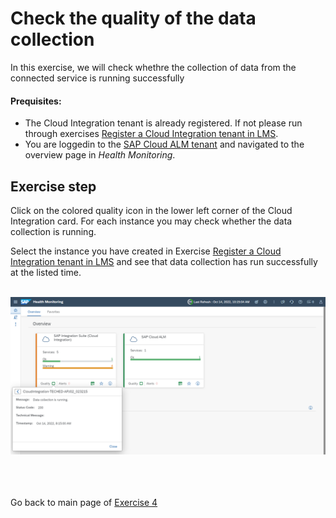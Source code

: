 # Check the quality of the data collection

In this exercise, we will check whethre the collection of data from the connected service is running successfully

#### Prequisites:
- The Cloud Integration tenant is already registered. If not please run through exercises [Register a Cloud Integration tenant in LMS](../../ex1/ex11/readme.md).
- You are loggedin to the [SAP Cloud ALM tenant](https://teched22-cloudalm-003.authentication.eu10.hana.ondemand.com/) and navigated to the overview page in *Health Monitoring*.

## Exercise step

Click on the colored quality icon in the lower left corner of the Cloud Integration card. For each instance you may check whether the data collection is running.
   
Select the instance you have created in Exercise [Register a Cloud Integration tenant in LMS](../../ex1/ex11/readme.md) and see that data collection has run successfully at the listed time.
   
<br>![](/exercises/ex4/images/HMDataQuality.png)

<br><br><br>Go back to main page of [Exercise 4](../../ex4/readme.md)





<!--
# Available metrics for Cloud Integration

In this exercise, we will ...

## Exercise steps

Run through the exercise steps in the given order.

#### Prequisites:
The Cloud Integration tenant is already registered. If not please run through exercises [Register a Cloud Integration tenant in LMS](../ex11/).

If not already done, please login to [SAP Cloud ALM tenant](https://teched22-cloudalm-003.authentication.eu10.hana.ondemand.com/).  

1.	Navigate t...

   <br>![](/exercises/ex1/images/CALMLandingHealthMon.png)
   
    >
    > *Important:*
    > Health monitoring do.....
    >

## Summary

You've now ...
After completing these steps you will have created...

Next we will ....... Continue to - [Exercise 5](../ex5/README.md)


2.	Insert this line of code.
```abap
response->set_text( |Hello ABAP World! | ). 
```

-->
